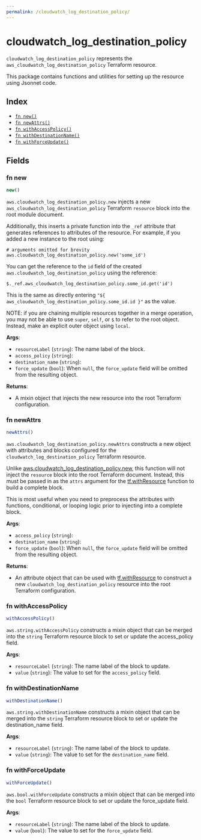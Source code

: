 ```yaml
---
permalink: /cloudwatch_log_destination_policy/
---
```


# cloudwatch_log_destination_policy

`cloudwatch_log_destination_policy` represents the `aws_cloudwatch_log_destination_policy` Terraform resource.



This package contains functions and utilities for setting up the resource using Jsonnet code.


## Index

* [`fn new()`](#fn-new)
* [`fn newAttrs()`](#fn-newattrs)
* [`fn withAccessPolicy()`](#fn-withaccesspolicy)
* [`fn withDestinationName()`](#fn-withdestinationname)
* [`fn withForceUpdate()`](#fn-withforceupdate)

## Fields

### fn new

```ts
new()
```


`aws.cloudwatch_log_destination_policy.new` injects a new `aws_cloudwatch_log_destination_policy` Terraform `resource`
block into the root module document.

Additionally, this inserts a private function into the `_ref` attribute that generates references to attributes of the
resource. For example, if you added a new instance to the root using:

    # arguments omitted for brevity
    aws.cloudwatch_log_destination_policy.new('some_id')

You can get the reference to the `id` field of the created `aws.cloudwatch_log_destination_policy` using the reference:

    $._ref.aws_cloudwatch_log_destination_policy.some_id.get('id')

This is the same as directly entering `"${ aws_cloudwatch_log_destination_policy.some_id.id }"` as the value.

NOTE: if you are chaining multiple resources together in a merge operation, you may not be able to use `super`, `self`,
or `$` to refer to the root object. Instead, make an explicit outer object using `local`.

**Args**:
  - `resourceLabel` (`string`): The name label of the block.
  - `access_policy` (`string`): 
  - `destination_name` (`string`): 
  - `force_update` (`bool`):  When `null`, the `force_update` field will be omitted from the resulting object.

**Returns**:
- A mixin object that injects the new resource into the root Terraform configuration.


### fn newAttrs

```ts
newAttrs()
```


`aws.cloudwatch_log_destination_policy.newAttrs` constructs a new object with attributes and blocks configured for the `cloudwatch_log_destination_policy`
Terraform resource.

Unlike [aws.cloudwatch_log_destination_policy.new](#fn-new), this function will not inject the `resource`
block into the root Terraform document. Instead, this must be passed in as the `attrs` argument for the
[tf.withResource](https://github.com/tf-libsonnet/core/tree/main/docs#fn-withresource) function to build a complete block.

This is most useful when you need to preprocess the attributes with functions, conditional, or looping logic prior to
injecting into a complete block.

**Args**:
  - `access_policy` (`string`): 
  - `destination_name` (`string`): 
  - `force_update` (`bool`):  When `null`, the `force_update` field will be omitted from the resulting object.

**Returns**:
  - An attribute object that can be used with [tf.withResource](https://github.com/tf-libsonnet/core/tree/main/docs#fn-withresource) to construct a new `cloudwatch_log_destination_policy` resource into the root Terraform configuration.


### fn withAccessPolicy

```ts
withAccessPolicy()
```

`aws.string.withAccessPolicy` constructs a mixin object that can be merged into the `string`
Terraform resource block to set or update the access_policy field.



**Args**:
  - `resourceLabel` (`string`): The name label of the block to update.
  - `value` (`string`): The value to set for the `access_policy` field.


### fn withDestinationName

```ts
withDestinationName()
```

`aws.string.withDestinationName` constructs a mixin object that can be merged into the `string`
Terraform resource block to set or update the destination_name field.



**Args**:
  - `resourceLabel` (`string`): The name label of the block to update.
  - `value` (`string`): The value to set for the `destination_name` field.


### fn withForceUpdate

```ts
withForceUpdate()
```

`aws.bool.withForceUpdate` constructs a mixin object that can be merged into the `bool`
Terraform resource block to set or update the force_update field.



**Args**:
  - `resourceLabel` (`string`): The name label of the block to update.
  - `value` (`bool`): The value to set for the `force_update` field.
